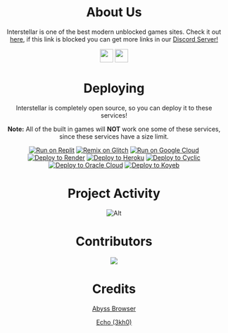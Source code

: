 <div align='center'>

# About Us

Interstellar is one of the best modern unblocked games sites. Check it out <a href="https://interstellars.games">here</a>, if this link is blocked you can get more links in our <a href="https://dsc.gg/interstellarntwork">Discord Server!</a>

<a href="https://discord.gg/gointerstellar"><img height="30px" src="https://img.shields.io/badge/Discord-7289DA?style=for-the-badge&logo=discord&logoColor=white"><img></a>
<a href="https://github.com/interstellarnetwork"><img height="30px" src="https://img.shields.io/badge/GitHub-100000?style=for-the-badge&logo=github&logoColor=white"><img></a>
</p>  

# Deploying
Interstellar is completely open source, so you can deploy it to these services!

**Note:** All of the built in games will **NOT** work one some of these services, since these services have a size limit.
  
<a target="_blank" href="https://replit.com/github/interstellarnetwork/interstellar-v4"><img alt="Run on Replit" src="https://raw.githubusercontent.com/BinBashBanana/deploy-buttons/master/buttons/remade/replit.svg"></a>
[![Remix on Glitch](https://binbashbanana.github.io/deploy-buttons/buttons/remade/glitch.svg)](https://glitch.com/edit/#!/import/github/interstellarnetwork/interstellar-v4)
[![Run on Google Cloud](https://camo.githubusercontent.com/4fab2bbebcae1fe689b7d3eba3b89e309169215055849590724fd6e13333558c/68747470733a2f2f62696e6261736862616e616e612e6769746875622e696f2f6465706c6f792d627574746f6e732f627574746f6e732f72656d6164652f676f6f676c65636c6f75642e737667)](https://deploy.cloud.run/?git_repo=https://github.com/interstellarnetwork/interstellar)
[![Deploy to Render](https://binbashbanana.github.io/deploy-buttons/buttons/remade/render.svg)](https://render.com/deploy?repo=https://github.com/interstellarnetwork/interstellar)
[![Deploy to Heroku](https://binbashbanana.github.io/deploy-buttons/buttons/remade/heroku.svg)](https://heroku.com/deploy/?template=https://github.com/interstellarnetwork/interstellar)
[![Deploy to Cyclic](https://binbashbanana.github.io/deploy-buttons/buttons/remade/cyclic.svg)](https://app.cyclic.sh/api/app/deploy/interstellarnetwork/interstellar)
[![Deploy to Oracle Cloud](https://binbashbanana.github.io/deploy-buttons/buttons/remade/oraclecloud.svg)](https://cloud.oracle.com/resourcemanager/stacks/create?zipUrl=https://github.com/interstellarnetwork/interstellar/archive/refs/heads/main.zip)
[![Deploy to Koyeb](https://binbashbanana.github.io/deploy-buttons/buttons/remade/koyeb.svg)](https://app.koyeb.com/apps/deploy?type=git&repository=github.com/interstellarnetwork/interstellar&branch=main&name=interstellar&run_command=npm%start)





# Project Activity

![Alt](https://repobeats.axiom.co/api/embed/cb9f30f479ea962536e2507e469a04718173bf3c.svg "Repobeats analytics image")



# Contributors 
<img src="https://contrib.rocks/image?repo=interstellarnetwork/interstellarnetwork.github.io"/>

# Credits

 <a href="https://github.com/Abyss-Services/abyss-browser">Abyss Browser</a>

  <a href="https://github.com/3kh0/3kh0.github.io">Echo (3kh0)</a>












 
